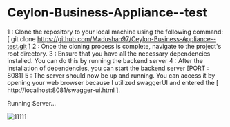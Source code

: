 # Ceylon-Business-Appliance--test

 1 : Clone the repository to your local machine using the following command: [ git clone https://github.com/Madushan97/Ceylon-Business-Appliance--test.git ]
 2 : Once the cloning process is complete, navigate to the project's root directory.
 3 : Ensure that you have all the necessary dependencies installed. You can do this by running the backend server
 4 : After the installation of dependencies, you can start the backend server [PORT : 8081]
 5 : The server should now be up and running. You can access it by opening your web browser because I utilized swaggerUI and entered the [ http://localhost:8081/swagger-ui.html ].

Running Server...

![11111](https://github.com/Madushan97/Ceylon-Business-Appliance--test/assets/66712958/5270e6a7-8b3d-4965-91e3-690822ae6b1f)
